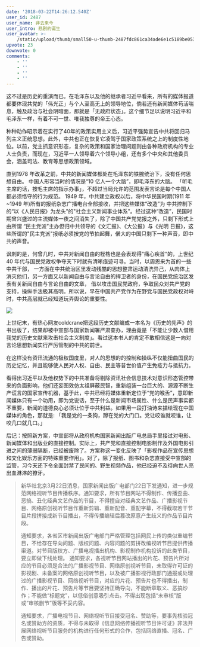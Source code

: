 ```yaml
---
date: '2018-03-22T14:26:12.540Z'
user_id: 2487
user_name: 非去来今
user_intro: 悲剧的诞生
user_avatar: >-
    /static/upload/thumb/small50-u-thumb-2487fdc861ca34ade6e1c5189be0536e97b906d7d1b8.png
upvote: 23
downvote: 0
comments:
    - ''
    - ''
    - ''
    - ''
---
```


<div><p>这不过是历史的重演而已。在毛泽东以及他的继承者习近平看来，所有的媒体报道都要体现共党的「伟光正」与个人至高无上的领导地位，倘若还有新闻媒体苟活喘息，触及政治与社会阴暗面，那就是「无政府状态」。这个细节足以说明习近平和毛泽东一样，有着不可一世、唯我独尊的帝王心态。</p><p>种种动作昭示着在实行了40年的政策实用主义后，习近平强势宣告中共将回归马列主义正统思想。此外，中共也正在恢复它凌驾于国家政策系统之上的制度性地位。以前，党主抓意识形态，复杂的政策和国家治理问题则由各种政府机构的专业人士负责，而现在，习近平一人领导着六个领导小组，还有多个中央和其他委员会，涵盖司法、教育等思想政策领域。</p><p>直到1978 年改革之前，中共的新闻媒体都处在毛泽东的铁腕统治下，没有任何思想自由。 中国人形容当时的情况是“10 亿人一个大脑”，即毛泽东的大脑。 「听毛主席的话，按毛主席的指示办事」，不超过当局允许的范围发表言论是每个中国人都必须恪守的行为规范。 1949 年，中共建立政权以后，将中华民国时期(1911 年~1949 年)所有的报纸杂志广播电台全部接收，并把这些媒体“改造”为 中共控制下的“以《人民日报》为龙头”的"社会主义新闻事业体系"。经过这种“改造”，民国时期曾兴盛过的主流媒体一夜之间消失了，除了中国共产党党报之外，只剩下形式上由所谓 “民主党派”主办但归中共领导的《文汇报》、《大公报》与《光明 日报》，这些所谓的"民主党派"报纸必须按党的节拍起舞，偌大的中国只剩下一种声音，即中共的声音。</p><p>讽刺的是，何曾几时，中共对新闻自由的桎梏也是会表现得"痛心疾首"的，上世纪 40 年代与国民党政权争夺天下时就有清晰痕迹可寻。当时，以周恩来为首的一些中共干部， 一方面在中共统治区里发动残酷的思想整肃运动清洗异己，从肉体上消灭他们，另一方面又以新闻自由与言论自由的捍卫者的身份，在国民党统治区发表有关新闻自由与言论自由的文章， 借以攻击国民党政府，争取民众对共产党的支持，操纵手法极其高明。所以说，早在中国共产党作为在野党与国民党政权对峙时，中共高层就已经知道玩弄舆论的重要性。</p><p><img src="https://i.imgur.com/19YhAZx.jpg"></p><p>上世纪末，有热心网友coldcrane把这段历史文献编成一本名为《历史的先声》的书出版了，结果却被中宣部与国家新闻署严肃查办，理由竟是「不能让少数人借用我党的历史文献来攻击社会主义制度」。看过这本书人的肯定不敢相信这是一向对言论思想新闻实行严厉管制的中共的前世。</p><p></p><p>在这样没有资讯流通的极权国度里，对人的思想的的控制和操纵不仅能扭曲国民的历史记忆，并且能够使人民对人权、自由、民主等普世价值产生免疫力与抵抗力。</p><p>看得出习近平以及他权势下的中共准备将剔除资讯社会信息技术对意识形态管控带来的负面影响，他们还妄图效仿太祖屏蔽民智，重新组装一台巨大的、源源不断生产谎言的国家宣传机器，基于此，中共已经将媒体重新定位于“党的喉舌”，意即新闻媒体只有一个功用，即为党说话，至于什么是新闻市场属性、什么是民声事实都不重要，新闻的道德良心必须让位于中共利益。如果用一段打油诗来描绘现在中国媒体的角色，那就是: 「我是党的一条狗，蹲在党的大门口。党让咬谁就咬谁，让咬几口就几口。」</p><p>后记：按照新方案，中宣部将从政府机构国家新闻出版广电总局手里接过对电影、新闻媒体和出版业的直接控制。实际上，共产党和直接控制电影制作及外国电影引进之间的薄弱隔断，已经被废除了。方案称这一变化反映了「影视作品在宣传思想和文化娱乐方面的特殊重要作用」。对了，除了报纸、图书和杂志直接受中宣部的监管，习今天还下令全面封禁了民间的、野生视频作品，他已经迫不及待向世人亮出血淋淋的獠牙。</p><p></p><p></p><blockquote><p>新华社北京3月22日消息，国家新闻出版广电部门22日下发通知，进一步规范网络视听节目传播秩序。通知要求，所有节目网站不得制作、传播歪曲、恶搞、丑化经典文艺作品的节目，不得擅自对经典文艺作品、广播影视节目、网络原创视听节目作重新剪辑、重新配音、重配字幕，不得截取若干节目片段拼接成新节目播出，不得传播编辑后篡改原意产生歧义的作品节目片段。</p><p>通知要求，各省区市新闻出版广电部门严格管理包括网民上传的类似重编节目，不给存在导向问题、版权问题、内容问题的剪拼改编视听节目提供传播渠道。对节目版权方、广播电视播出机构、影视制作机构投诉的此类节目，要立即做下线处理。 通知要求，各视听节目网站播出的片花、预告片所对应的节目必须是合法的广播影视节目、网络原创视听节目，未取得许可证的影视剧、未备案的网络原创视听节目，以及被广播影视行政部门通报或处理过的广播影视节目、网络视听节目，对应的片花、预告片也不得播出，制作、播出的片花、预告片等节目要坚持正确导向，不能断章取义、恶搞炒作；不能做“标题党”，以低俗创意吸引点击。不得出现包括“未审核”版或“审核删节”版等不妥内容。</p><p>通知要求，广播电视节目、网络视听节目接受冠名、赞助等，要事先核验冠名或赞助方的资质，不得与未取得《信息网络传播视听节目许可证》非法开展网络视听节目服务的机构进行任何形式的合作，包括网络直播、冠名、广告或赞助。&nbsp;<br></p><p></p><p></p></blockquote><p></p></div>
